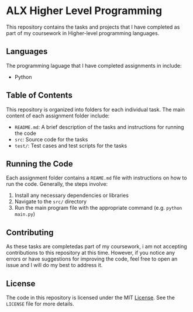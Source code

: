 # ALX Higher Level Programming

This repository contains the tasks and projects that I have completed as part of my coursework in Higher-level programming languages.

## Languages
The programming laguage that I have completed assignments in include:
* Python

## Table of Contents
This repository is organized into folders for each individual task. The main content of each assignment folder include:
* `README.md`: A brief description of the tasks and instructions for running the code
* `src`: Source code for the tasks
* `test/`: Test cases and test scripts for the tasks

## Running the Code
Each assignment folder contains a `REAME.md` file with instructions on how to run the code. Generally, the steps involve:

1. Install any necessary dependencies or libraries
2. Navigate to the `src/` directory
3. Run the main program file with the appropriate command (e.g. `python main.py`)

## Contributing
As these tasks are completedas part of my coursework, i am not accepting contributions to this repository at this time. However, if you notice any errors or have suggestions for improving the code, feel free to open an issue and I will do my best to address it.

## License
The code in this repository is licensed under the MIT [License](https://www.mit.edu/~amini/LICENSE.md). See the `LICENSE` file for more details.
